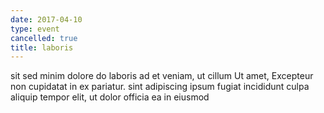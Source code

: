 ```yaml
---
date: 2017-04-10
type: event
cancelled: true
title: laboris
---
```

sit sed minim dolore do laboris ad et veniam, ut cillum Ut amet, Excepteur non cupidatat in ex pariatur. sint adipiscing ipsum fugiat incididunt culpa aliquip tempor elit, ut dolor officia ea in eiusmod